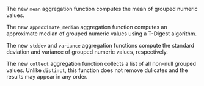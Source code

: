 The new `mean` aggregation function computes the mean of grouped numeric values.

The new `approximate_median` aggregation function computes an approximate median
of grouped numeric values using a T-Digest algorithm.

The new `stddev` and `variance` aggregation functions compute the standard
deviation and variance of grouped numeric values, respectively.

The new `collect` aggregation function collects a list of all non-null grouped
values. Unlike `distinct`, this function does not remove dulicates and the
results may appear in any order.

